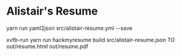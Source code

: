 # Alistair's Resume

yarn run yaml2json src/alistair-resume.yml --save

xvfb-run yarn run hackmyresume build src/alistair-resume.json TO out/resume.html out/resume.pdf
